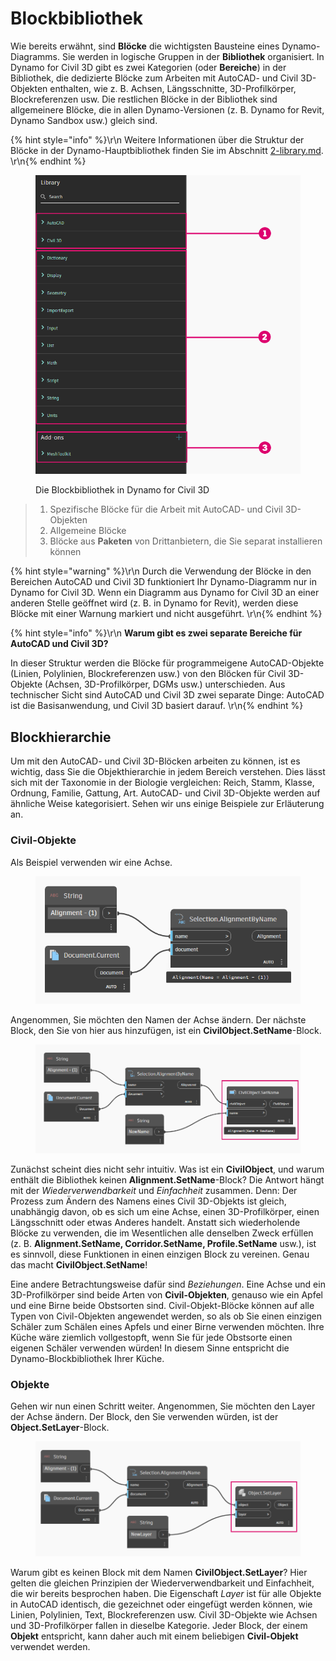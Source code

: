 # Blockbibliothek

Wie bereits erwähnt, sind **Blöcke** die wichtigsten Bausteine eines Dynamo-Diagramms. Sie werden in logische Gruppen in der **Bibliothek** organisiert. In Dynamo for Civil 3D gibt es zwei Kategorien (oder **Bereiche**) in der Bibliothek, die dedizierte Blöcke zum Arbeiten mit AutoCAD- und Civil 3D-Objekten enthalten, wie z. B. Achsen, Längsschnitte, 3D-Profilkörper, Blockreferenzen usw. Die restlichen Blöcke in der Bibliothek sind allgemeinere Blöcke, die in allen Dynamo-Versionen (z. B. Dynamo for Revit, Dynamo Sandbox usw.) gleich sind.

{% hint style="info" %}\r\n Weitere Informationen über die Struktur der Blöcke in der Dynamo-Hauptbibliothek finden Sie im Abschnitt [2-library.md](../3\_user\_interface/2-library.md "mention"). \r\n{% endhint %}

<figure><img src="../.gitbook/assets/c3d-node-library.png" alt="" width="563"><figcaption><p>Die Blockbibliothek in Dynamo for Civil 3D</p></figcaption></figure>

> 1. Spezifische Blöcke für die Arbeit mit AutoCAD- und Civil 3D-Objekten
> 2. Allgemeine Blöcke
> 3. Blöcke aus **Paketen** von Drittanbietern, die Sie separat installieren können

{% hint style="warning" %}\r\n Durch die Verwendung der Blöcke in den Bereichen AutoCAD und Civil 3D funktioniert Ihr Dynamo-Diagramm nur in Dynamo for Civil 3D. Wenn ein Diagramm aus Dynamo for Civil 3D an einer anderen Stelle geöffnet wird (z. B. in Dynamo for Revit), werden diese Blöcke mit einer Warnung markiert und nicht ausgeführt. \r\n{% endhint %}

{% hint style="info" %}\r\n **Warum gibt es zwei separate Bereiche für AutoCAD und Civil 3D?**

In dieser Struktur werden die Blöcke für programmeigene AutoCAD-Objekte (Linien, Polylinien, Blockreferenzen usw.) von den Blöcken für Civil 3D-Objekte (Achsen, 3D-Profilkörper, DGMs usw.) unterschieden. Aus technischer Sicht sind AutoCAD und Civil 3D zwei separate Dinge: AutoCAD ist die Basisanwendung, und Civil 3D basiert darauf. \r\n{% endhint %}

## Blockhierarchie

Um mit den AutoCAD- und Civil 3D-Blöcken arbeiten zu können, ist es wichtig, dass Sie die Objekthierarchie in jedem Bereich verstehen. Dies lässt sich mit der Taxonomie in der Biologie vergleichen: Reich, Stamm, Klasse, Ordnung, Familie, Gattung, Art. AutoCAD- und Civil 3D-Objekte werden auf ähnliche Weise kategorisiert. Sehen wir uns einige Beispiele zur Erläuterung an.

### Civil-Objekte

Als Beispiel verwenden wir eine Achse.

<figure><img src="../.gitbook/assets/c3d-node-library-alignment.png" alt=""><figcaption></figcaption></figure>

Angenommen, Sie möchten den Namen der Achse ändern. Der nächste Block, den Sie von hier aus hinzufügen, ist ein **CivilObject.SetName**-Block.

<figure><img src="../.gitbook/assets/c3d-node-library-alignment-set-name (1).png" alt=""><figcaption></figcaption></figure>

Zunächst scheint dies nicht sehr intuitiv. Was ist ein **CivilObject**, und warum enthält die Bibliothek keinen **Alignment.SetName**-Block? Die Antwort hängt mit der _Wiederverwendbarkeit_ und _Einfachheit_ zusammen. Denn: Der Prozess zum Ändern des Namens eines Civil 3D-Objekts ist gleich, unabhängig davon, ob es sich um eine Achse, einen 3D-Profilkörper, einen Längsschnitt oder etwas Anderes handelt. Anstatt sich wiederholende Blöcke zu verwenden, die im Wesentlichen alle denselben Zweck erfüllen (z. B. **Alignment.SetName, Corridor.SetName, Profile.SetName** usw.), ist es sinnvoll, diese Funktionen in einen einzigen Block zu vereinen. Genau das macht **CivilObject.SetName**!

Eine andere Betrachtungsweise dafür sind _Beziehungen_. Eine Achse und ein 3D-Profilkörper sind beide Arten von **Civil-Objekten**, genauso wie ein Apfel und eine Birne beide Obstsorten sind. Civil-Objekt-Blöcke können auf alle Typen von Civil-Objekten angewendet werden, so als ob Sie einen einzigen Schäler zum Schälen eines Apfels und einer Birne verwenden möchten. Ihre Küche wäre ziemlich vollgestopft, wenn Sie für jede Obstsorte einen eigenen Schäler verwenden würden! In diesem Sinne entspricht die Dynamo-Blockbibliothek Ihrer Küche.

### Objekte

Gehen wir nun einen Schritt weiter. Angenommen, Sie möchten den Layer der Achse ändern. Der Block, den Sie verwenden würden, ist der **Object.SetLayer**-Block.

<figure><img src="../.gitbook/assets/c3d-node-library-alignment-set-layer.png" alt=""><figcaption></figcaption></figure>

Warum gibt es keinen Block mit dem Namen **CivilObject.SetLayer**? Hier gelten die gleichen Prinzipien der Wiederverwendbarkeit und Einfachheit, die wir bereits besprochen haben. Die Eigenschaft _Layer_ ist für alle Objekte in AutoCAD identisch, die gezeichnet oder eingefügt werden können, wie Linien, Polylinien, Text, Blockreferenzen usw. Civil 3D-Objekte wie Achsen und 3D-Profilkörper fallen in dieselbe Kategorie. Jeder Block, der einem **Objekt** entspricht, kann daher auch mit einem beliebigen **Civil-Objekt** verwendet werden.

